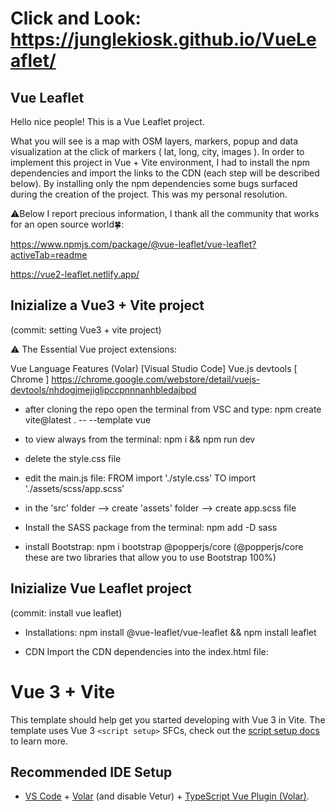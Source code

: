 # Click and Look: https://junglekiosk.github.io/VueLeaflet/
## Vue Leaflet

Hello nice people! This is a Vue Leaflet project.

What you will see is a map with OSM layers, markers, popup and data visualization at the click of markers ( lat, long, city, images ).
In order to implement this project in Vue + Vite environment, I had to install the npm dependencies and import the links to the CDN (each step will be described below).
By installing only the npm dependencies some bugs surfaced during the creation of the project.
This was my personal resolution.

⚠️Below I report precious information, I thank all the community that works for an open source world🍀:

https://www.npmjs.com/package/@vue-leaflet/vue-leaflet?activeTab=readme

https://vue2-leaflet.netlify.app/

## Inizialize a Vue3 + Vite project
(commit: setting Vue3 + vite project)

⚠️ The Essential Vue project extensions:

Vue Language Features (Volar) [Visual Studio Code]
Vue.js devtools [ Chrome ] https://chrome.google.com/webstore/detail/vuejs-devtools/nhdogjmejiglipccpnnnanhbledajbpd

- after cloning the repo open the terminal from VSC and type: npm create vite@latest . -- --template vue

- to view always from the terminal: npm i && npm run dev

- delete the style.css file

- edit the main.js file: FROM import './style.css' TO import './assets/scss/app.scss'

- in the 'src' folder --> create 'assets' folder --> create app.scss file

- Install the SASS package from the terminal: npm add -D sass

- install Bootstrap: npm i bootstrap @popperjs/core (@popperjs/core these are two libraries that allow you to use Bootstrap 100%)

## Inizialize Vue Leaflet project
(commit: install vue leaflet)

- Installations:
npm install @vue-leaflet/vue-leaflet && npm install leaflet

- CDN
Import the CDN dependencies into the index.html file: 
<!-- CDN link Leaflet -->
<link rel="stylesheet" href="https://unpkg.com/leaflet/dist/leaflet.css" />
<script src="https://unpkg.com/leaflet/dist/leaflet.js"></script>


# Vue 3 + Vite

This template should help get you started developing with Vue 3 in Vite. The template uses Vue 3 `<script setup>` SFCs, check out the [script setup docs](https://v3.vuejs.org/api/sfc-script-setup.html#sfc-script-setup) to learn more.

## Recommended IDE Setup

- [VS Code](https://code.visualstudio.com/) + [Volar](https://marketplace.visualstudio.com/items?itemName=Vue.volar) (and disable Vetur) + [TypeScript Vue Plugin (Volar)](https://marketplace.visualstudio.com/items?itemName=Vue.vscode-typescript-vue-plugin).
